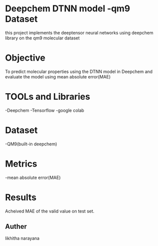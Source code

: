# Deepchem DTNN model -qm9 Dataset
 this project implements the deeptensor neural networks using deepchem library on the qm9 molecular dataset
# Objective
To predict molecular properties using the DTNN model  in Deepchem and evaluate the model using mean absolute error(MAE)  
# TOOLs and Libraries 
-Deepchem 
-Tensorflow 
-google colab 
# Dataset 
-QM9(built-in deepchem) 
# Metrics
-mean absolute error(MAE) 
# Results 
Acheived MAE of the valid value on test set.
## Auther
likhitha narayana
